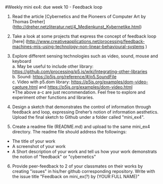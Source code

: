 
#Weekly mini ex4: due week 10 - Feedback loop

1)	Read the article [Cybernetics and the Pioneers of Computer Art by Thomas Dreher] (http://dreher.netzliteratur.net/4_Medienkunst_Kybernetike.html)

2)	Take a look at some projects that express the concept of feedback loop [here] (http://www.creativeapplications.net/processing/feedback-machines-mis-using-technology-non-linear-behavioural-systems
) 

3)	Explore different sensing technologies such as video, sound, mouse and keyboard 
<br>a.	May be useful to include other library: https://github.com/processing/p5.js/wiki/Integrating-other-libraries 
<br>b.	Sound: https://p5js.org/reference/#/p5.SoundFile
<br>c.	Video with p5.dom library: https://p5js.org/examples/dom-video-capture.html and https://p5js.org/examples/dom-video.html 
<br>*The above a-c are just recommendation. Feel free to explore and experiment other functions and libraries.

4)	Design a sketch that demonstrates the control of information through feedback and loop, expressing Dreher’s notion of information aesthetics. Upload the final sketch to Github under a folder called "mini_ex4".

5) Create a readme file (README.md) and upload to the same mini_ex4 directory. The readme file should address the followings:

- The title of your work
- A screenshot of your work
- A Short description of your work and tell us how your work demonstrats the notion of "feedback" or "cybernetics"

6) Provide peer-feedback to 2 of your classmates on their works by creating "issues" in his/her github corresponding repository. Write with the issue title "Feedback on mini_ex(?) by (YOUR FULL NAME)"
